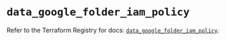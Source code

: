 # `data_google_folder_iam_policy`

Refer to the Terraform Registry for docs: [`data_google_folder_iam_policy`](https://registry.terraform.io/providers/hashicorp/google/5.23.0/docs/data-sources/folder_iam_policy).
